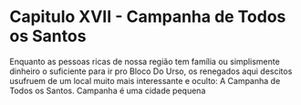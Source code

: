 # Capitulo XVII - Campanha de Todos os Santos

  Enquanto as pessoas ricas de nossa região tem família ou simplismente dinheiro o suficiente para ir pro Bloco Do Urso, os renegados aqui descitos usufruem de um local muito mais interessante e oculto: A Campanha de Todos os Santos. Campanha é uma cidade pequena